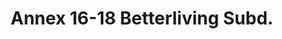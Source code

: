 ---
addr: ' Betterliving Subd.'
city: "Para\xF1aque City"
country: Philippines
description: "Betterliving Subd. Para\xF1aque City"
id: 515b0a7ee4b0ef129563a92d
lat: 14.48120708616191
lng: 121.0203741228649
title: Annex 16-18 Betterliving Subd.
venue: Annex 16-18
---
